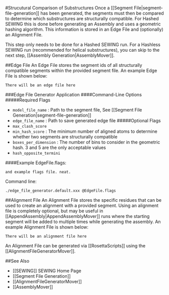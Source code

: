 #Strucutural Comparison of Substructures
Once a [[Segment File|segment-file-generation]] has been generated, the segments must then be compared to determine which substructures are structurally compatible. For Hashed SEWING this is done before generating an Assembly and uses a geometric hashing algorithm. This information is stored in an Edge File and (optionally) an Alignment File.

This step only needs to be done for a Hashed SEWING run. For a Hashless SEWING run (recommended for helical substructures), you can skip to the next step, [[Assembly Generation|AssemblyMover]].

##Edge File
An Edge File stores the segment ids of all structurally compatible segments within the provided segment file. An example Edge File is shown below:

```
There will be an edge file here
```

###Edge File Generator Application
####Command-Line Options
#####Required Flags
* ```model_file_name``` : Path to the segment file, See [[Segment File Generation|segment-file-generation]]
* ```edge_file_name``` : Path to save generated edge file
#####Optional Flags
* ```max_clash_score```
* ```min_hash_score``` : The minimum number of aligned atoms to determine whether two segments are structurally compatible
* ```boxes_per_dimension``` : The number of bins to consider in the geometric hash. 3 and 5 are the only acceptable values
* ```hash_opposite_termini```

####Example
EdgeFile.flags:
```
and example flags file. neat.
```

Command line:
```
./edge_file_generator.default.xxx @EdgeFile.flags
```




##Alignment File
An Alignment File stores the specific residues that can be used to create an alignment with a provided segment.  Using an alignment file is completely optional, but may be useful in [[AppendAssembly|AppendAssemblyMover]] runs where the starting segment will be added to multiple times while generating the assembly. An example Alignment File is shown below:

```
There will be an alignment file here
```

An Alignment File can be generated via [[RosettaScripts]] using the [[AlignmentFileGeneratorMover]].



##See Also
* [[SEWING]] SEWING Home Page
* [[Segment File Generation]]
* [[AlignmentFileGeneratorMover]]
* [[AssemblyMover]]